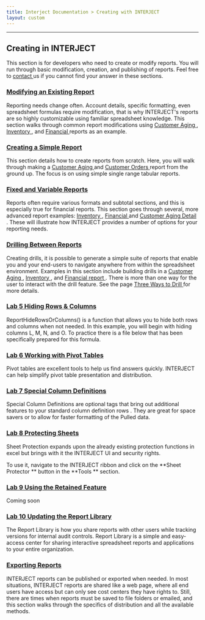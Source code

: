 ```yaml
---
title: Interject Documentation > Creating with INTERJECT
layout: custom
---
```

* * *

  


##  **Creating in INTERJECT**

This section is for developers who need to create or modify reports. You will run through basic modification, creation, and publishing of reports. Feel free to [ contact ](mailto:help@gointerject.com) us if you cannot find your answer in these sections. 

  


###  [ Modifying an Existing Report ](/wGetStarted/Modifying-an-Existing-Report_62849215.html)

Reporting needs change often. Account details, specific formatting, even spreadsheet formulas require modification, that is why INTERJECT's reports are so highly customizable using familiar spreadsheet knowledge. This section walks through common report modifications using [ Customer Aging ](wGetStarted/L-Modify-CustomerAging_128428927.html) , [ Inventory ](wGetStarted/L-Modify-InventoryReport_128429185.html) , and [ Financial ](wGetStarted/L-Modify-FinancialReport_128429053.html) reports as an example. 

  


###  [ Creating a Simple Report ](/wGetStarted/Creating-a-Simple-Report_128408585.html)

This section details how to create reports from scratch. Here, you will walk through making a [ Customer Aging ](wGetStarted/L-Create-CustomerAging_128429314.html) and [ Customer Orders ](wGetStarted/L-Create-CustomerOrders_128421638.html) report from the ground up. The focus is on using simple single range tabular reports. 

  


###  [ Fixed and Variable Reports ](https://interject.atlassian.net/wiki/display/ID/Fixed+and+Variable+Reports)

Reports often require various formats and subtotal sections, and this is especially true for financial reports. This section goes through several, more advanced report examples: [ Inventory ](/wGetStarted/128429185.html) , [ Financial ](/wGetStarted/L3.3-Financial-Variable_128421724.html) and [ Customer Aging Detail ](/wGetStarted/L3.4-Customer-Aging-Detail_128429387.html) . These will illustrate how INTERJECT provides a number of options for your reporting needs. 

  


###  [ Drilling Between Reports ](/wGetStarted/Drilling-Between-Reports_61702193.html)

Creating drills, it is possible to generate a simple suite of reports that enable you and your end-users to navigate anywhere from within the spreadsheet environment. Examples in this section include building drills in a [ Customer Aging ](wGetStarted/L-Drill-CustomerAging_128421015.html) , [ Inventory ](wGetStarted/L-Drill-InventoryReport_128409138.html) , and [ Financial report ](wGetStarted/L-Drill-FinancialReport_128409219.html) . There is more than one way for the user to interact with the drill feature. See the page [ Three Ways to Drill ](/wGetStarted/L4.4-The-Three-Ways-to-Drill_128510906.html) for more details. 

###  [ Lab 5 Hiding Rows & Columns ](wGetStarted/L5-HidingRowsColumns_137363494.html)

ReportHideRowsOrColumns() is a function that allows you to hide both rows and columns when not needed. In this example, you will begin with hiding columns L, M, N, and O. To practice there is a file below that has been specifically prepared for this formula. 

  


###  [ Lab 6 Working with Pivot Tables ](/wGetStarted/L6-Working-with-Pivot-Tables_128202725.html)

Pivot tables are excellent tools to help us find answers quickly. INTERJECT can help simplify pivot table presentation and distribution. 

###  [ Lab 7 Special Column Definitions ](/wGetStarted/L7-Special-Column-Definitions_335183945.html)

Special Column Definitions are optional tags that bring out additional features to your standard column definition rows  . They are great for space savers or to allow for faster formatting of the Pulled data. 

###  [ Lab 8 Protecting Sheets ](/wGetStarted/L8-Protecting-Sheets_335151182.html)

Sheet Protection expands upon the already existing protection functions in excel but brings with it the INTERJECT UI and security rights. 

To use it, navigate to the INTERJECT ribbon and click on the  **Sheet Protector ** button in the  **Tools ** section. 

###  [ Lab 9 Using the Retained Feature ](wGetStarted/L9-Using-the-Retain-Feature_361332831.html)

Coming soon 

###  [ Lab 10 Updating the Report Library ](/wGetStarted/L10-Updating-the-Report-Library_62849583.html)

The Report Library is how you share reports with other users while tracking versions for internal audit controls. Report Library is a simple and easy-access center for sharing interactive spreadsheet reports and applications to your entire organization. 

###  [ Exporting Reports ](/wGetStarted/Exporting-Reports_93618178.html)

INTERJECT reports can be published or exported when needed. In most situations, INTERJECT reports are shared like a web page, where all end users have access but can only see cost centers they have rights to. Still, there are times when reports must be saved to file folders or emailed, and this section walks through the specifics of distribution and all the available methods. 

  

